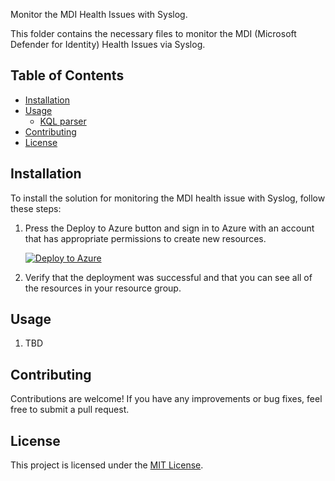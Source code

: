 Monitor the MDI Health Issues with Syslog.

This folder contains the necessary files to monitor the MDI (Microsoft Defender for Identity) Health Issues via Syslog.

## Table of Contents

- [Installation](#installation)
- [Usage](#usage)
    - [KQL parser](#kql-parser)
- [Contributing](#contributing)
- [License](#license)

## Installation

To install the solution for monitoring the MDI health issue with Syslog, follow these steps:

1. Press the Deploy to Azure button and sign in to Azure with an account that has appropriate permissions to create new resources.

    [![Deploy to Azure](https://aka.ms/deploytoazurebutton)](https://portal.azure.com/#create/Microsoft.Template/uri/https%3A%2F%2Fraw.githubusercontent.com%2FPacktPublishing%2FMicrosoft-Defender-for-Identity-in-Depth%2Fmain%2FChapter02%2F3-HealthIssuesSyslog%2Fmain.json)

2. Verify that the deployment was successful and that you can see all of the resources in your resource group.

## Usage

1. TBD

## Contributing

Contributions are welcome! If you have any improvements or bug fixes, feel free to submit a pull request.

## License

This project is licensed under the [MIT License](LICENSE).
